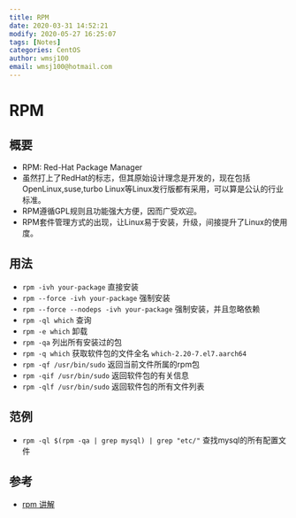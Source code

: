 ```yaml
---
title: RPM
date: 2020-03-31 14:52:21
modify: 2020-05-27 16:25:07 
tags: [Notes]
categories: CentOS
author: wmsj100
email: wmsj100@hotmail.com
---
```


# RPM

## 概要

- RPM: Red-Hat Package Manager
- 虽然打上了RedHat的标志，但其原始设计理念是开发的，现在包括OpenLinux,suse,turbo Linux等Linux发行版都有采用，可以算是公认的行业标准。
- RPM遵循GPL规则且功能强大方便，因而广受欢迎。
- RPM套件管理方式的出现，让Linux易于安装，升级，间接提升了Linux的使用度。

## 用法

- `rpm -ivh your-package` 直接安装
- `rpm --force -ivh your-package` 强制安装
- `rpm --force --nodeps -ivh your-package` 强制安装，并且忽略依赖
- `rpm -ql which` 查询
- `rpm -e which` 卸载
- `rpm -qa` 列出所有安装过的包
- `rpm -q which` 获取软件包的文件全名 `which-2.20-7.el7.aarch64`
- `rpm -qf /usr/bin/sudo` 返回当前文件所属的rpm包
- `rpm -qif /usr/bin/sudo` 返回软件包的有关信息
- `rpm -qlf /usr/bin/sudo` 返回软件包的所有文件列表

## 范例

- `rpm -ql $(rpm -qa | grep mysql) | grep "etc/"` 查找mysql的所有配置文件

## 参考

- [rpm 讲解](https://www.cnblogs.com/ftl1012/p/rpm.html)

